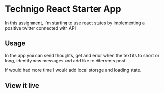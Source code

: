 # Technigo React Starter App

In this assignment, I'm starting to use react states by implementing a positive twitter connected with API

## Usage

In the app you can send thoughts, get and error when the text its to short or long, identify new messages and add like to diferrents post.

If would had more time I would add local storage and loading state.

## View it live
